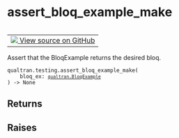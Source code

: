 # assert_bloq_example_make


<table class="tfo-notebook-buttons tfo-api nocontent" align="left">
<td>
  <a target="_blank" href="https://github.com/quantumlib/Qualtran/blob/main/qualtran/testing.py#L314-L328">
    <img src="https://www.tensorflow.org/images/GitHub-Mark-32px.png" />
    View source on GitHub
  </a>
</td>
</table>



Assert that the BloqExample returns the desired bloq.


<pre class="devsite-click-to-copy prettyprint lang-py tfo-signature-link">
<code>qualtran.testing.assert_bloq_example_make(
    bloq_ex: <a href="../../qualtran/BloqExample.html"><code>qualtran.BloqExample</code></a>
) -> None
</code></pre>



<!-- Placeholder for "Used in" -->


<h2 class="add-link">Returns</h2>




<h2 class="add-link">Raises</h2>


